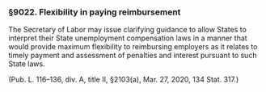 ### §9022. Flexibility in paying reimbursement ###

The Secretary of Labor may issue clarifying guidance to allow States to interpret their State unemployment compensation laws in a manner that would provide maximum flexibility to reimbursing employers as it relates to timely payment and assessment of penalties and interest pursuant to such State laws.

(Pub. L. 116–136, div. A, title II, §2103(a), Mar. 27, 2020, 134 Stat. 317.)